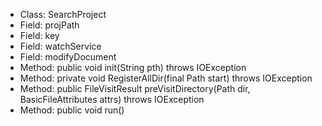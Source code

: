 + Class: SearchProject
+ Field: projPath
+ Field: key
+ Field: watchService
+ Field: modifyDocument
+ Method: public void init(String pth) throws IOException
+ Method: private void RegisterAllDir(final Path start) throws IOException
+ Method: public FileVisitResult preVisitDirectory(Path dir, BasicFileAttributes attrs) throws IOException
+ Method: public void run()
